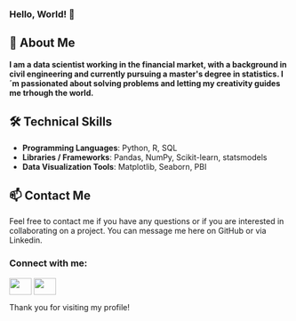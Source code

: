 ### Hello, World! 👋

## 📝 About Me
**I am a data scientist working in the financial market, with a background in civil engineering and currently pursuing a master's degree in statistics. I´m passionated about solving problems and letting my creativity guides me trhough the world.**


## 🛠️ Technical Skills

- **Programming Languages**: Python, R, SQL
- **Libraries / Frameworks**: Pandas, NumPy, Scikit-learn, statsmodels
- **Data Visualization Tools**: Matplotlib, Seaborn, PBI

## 📫 Contact Me

Feel free to contact me if you have any questions or if you are interested in collaborating on a project. You can message me here on GitHub or via Linkedin.
<h3 align="left">Connect with me:</h3>
<p align="left">
<a href="https://www.linkedin.com/in/jo%C3%A3o-felipin" target="blank"><img align="center" src="https://cdn.jsdelivr.net/npm/simple-icons@3.0.1/icons/linkedin.svg" alt="" height="30" width="40" /></a>
<a href="mailto:joaoed.felipin@gmail.com" target="blank"><img align="center" src="https://cdn.jsdelivr.net/npm/simple-icons@3.0.1/icons/gmail.svg" alt="" height="30" width="40" /></a>
</p>

Thank you for visiting my profile!
